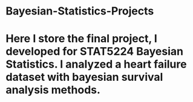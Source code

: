 # Bayesian-Statistics-Projects
# Here I store the final project, I developed for STAT5224 Bayesian Statistics. I analyzed a heart failure dataset with bayesian survival analysis methods.
